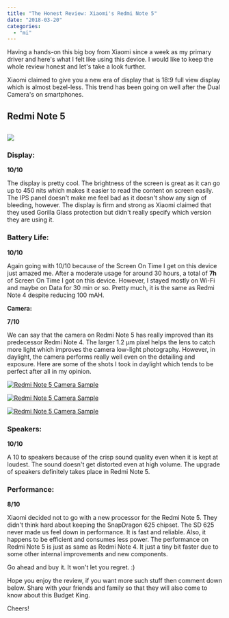 ```yaml
---
title: "The Honest Review: Xiaomi's Redmi Note 5"
date: "2018-03-20"
categories: 
  - "mi"
---
```


Having a hands-on this big boy from Xiaomi since a week as my primary driver and here's what I felt like using this device. I would like to keep the whole review honest and let's take a look further.  
  
  
Xiaomi claimed to give you a new era of display that is 18:9 full view display which is almost bezel-less. This trend has been going on well after the Dual Camera's on smartphones.  
  

## Redmi Note 5

## [![](posts/2018/03/images/RedmiNote5.png)](https://2.bp.blogspot.com/-aNFNKtUow7I/Wq1rfiifkEI/AAAAAAAANyw/u4xathteE74EdG9sID2Mqi6Owsp1lBhIgCLcBGAs/s1600/RedmiNote5.png)

  

### Display:

**10/10**

The display is pretty cool. The brightness of the screen is great as it can go up to 450 nits which makes it easier to read the content on screen easily. The IPS panel doesn't make me feel bad as it doesn't show any sign of bleeding, however. The display is firm and strong as Xiaomi claimed that they used Gorilla Glass protection but didn't really specify which version they are using it.  
  

### Battery Life:

**10/10**

Again going with 10/10 because of the Screen On Time I get on this device just amazed me. After a moderate usage for around 30 hours, a total of **7h** of Screen On Time I got on this device. However, I stayed mostly on Wi-Fi and maybe on Data for 30 min or so. Pretty much, it is the same as Redmi Note 4 despite reducing 100 mAH.

  

**Camera:**

**7/10**

We can say that the camera on Redmi Note 5 has really improved than its predecessor Redmi Note 4. The larger 1.2 μm pixel helps the lens to catch more light which improves the camera low-light photography. However, in daylight, the camera performs really well even on the detailing and exposure. Here are some of the shots I took in daylight which tends to be perfect after all in my opinion.

  

[![Redmi Note 5 Camera Sample](posts/2018/03/IMG_20180317_181940.jpg)](https://1.bp.blogspot.com/--N285VfYWuM/WrFoWTtbIBI/AAAAAAAAOCQ/jPM7_8N1XBsNXJ2Z1Pp3s_H70xoPO2lFgCLcBGAs/s1600/IMG_20180317_181940.jpg)

  

[![Redmi Note 5 Camera Sample](posts/2018/03/IMG_20180318_155734.jpg)](https://2.bp.blogspot.com/-OHAmo9RT-S0/WrFoWQF_EMI/AAAAAAAAOCM/AIRD1koHhxwoXIyM2QqpQV9z-5zPvqqBACLcBGAs/s1600/IMG_20180318_155734.jpg)

  

[![Redmi Note 5 Camera Sample](posts/2018/03/IMG_20180319_182222.jpg)](https://3.bp.blogspot.com/-ChXoC4nNojY/WrFoWS3ObFI/AAAAAAAAOCU/ebsqk0sGpoQPyVmWHtMI_91gVVusDCwdwCLcBGAs/s1600/IMG_20180319_182222.jpg)

  

  

### Speakers:

**10/10**

A 10 to speakers because of the crisp sound quality even when it is kept at loudest. The sound doesn't get distorted even at high volume. The upgrade of speakers definitely takes place in Redmi Note 5. 

  

### Performance:

**8/10**

Xiaomi decided not to go with a new processor for the Redmi Note 5. They didn't think hard about keeping the SnapDragon 625 chipset. The SD 625 never made us feel down in performance. It is fast and reliable. Also, it happens to be efficient and consumes less power. The performance on Redmi Note 5 is just as same as Redmi Note 4. It just a tiny bit faster due to some other internal improvements and new components.

  

  

Go ahead and buy it. It won't let you regret. :)

  

Hope you enjoy the review, if you want more such stuff then comment down below. Share with your friends and family so that they will also come to know about this Budget King. 

  

Cheers!
